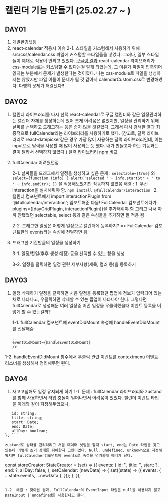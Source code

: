 # 캘린더 기능 만들기 (25.02.27 ~ )

## DAY01

1. 개발환경셋팅
2. react-calendar 적용시 이슈
   2-1. 스타일을 커스텀해서 사용하기 위해 src/css/calendar.css 파일에 커스텀할 스타일들을 넣었다.
   그러나, 일부 스타일들이 제대로 적용이 안되고 있었다. [구글링 결과](https://velog.io/@yangareum1818/%EC%97%90%EB%9F%AC-Error-react-calendar-custom-style) react-calendar 라이브러리가 css-module로는 커스텀할 수 없다는걸 알게 되었는데, 그 이유가 파일이 압축되어 읽히는 부분에서 문제가 발생한다는 것이였다.
   나는 css-module로 파일을 생성하지는 않았지만 파일 이름이 문제가 될 것 같아서 calendarCustom.css로 변경해봤다. 다행히 문제가 해결됐다!!

## DAY02

1. 캘린더 라이브러리를 다시 선택
   react-calendar로 구글 캘린더와 같은 일정관리하는 캘린더 자체를 생성하는데 있어 크게 어려움은 없었지만, 일정을 관리하기 위해 날짜를 선택하고 드래그하는 등은 쉽지 않을 것같았다.
   그래서 다시 검색한 결과 최종적으로 fullCalendar라는 라이브러리를 사용하기로 했다. (참고로, 달력 라이브러리로 react-datepicker같은 경우 가장 많이 사용하는 달력 라이브러리인데, 이는 input으로 달력을 사용할 때 많이 사용되는 듯 했다. 내가 만들고자 하는 기능과는 결이 달라서 선택하지 않았다.) [달력 라이브러리 npm 비교](https://npm-compare.com/ko-KR/@fullcalendar/react,react-big-calendar,react-calendar,react-datepicker,react-datetime,react-native-calendars,react-native-datepicker)

2. fullCalendar 어려웠던점

   2-1. 날짜들을 드래그해서 일정을 생성하고 싶음
   문제 : `selectable={true}` 와 `select={function (info) {
  alert('selected ' + info.startStr + ' to ' + info.endStr);
}}` 을 적용해보았지만 작동하지 않았음
   해결 : 1. 우선 interaction을 설치해줘야 함. `npm install @fullcalendar/interaction ` 2. 캘린더 컴포넌트에서 import interactionPlugin from '@fullcalendar/interaction'; 임포트해준 다음! FullCalendar 컴포넌트에다가 plugins={[dayGridPlugin, interactionPlugin]}을 추가해줘야 함 그리고 나서 아까 안됐었던 selectable, select 등과 같은 속성들을 추가하면 잘 적용 됨

   2-2. 드래그한 일정은 어떻게 일정으로 캘린더에 등록하지?
   => FullCalendar 컴포넌트한테 events라는 속성에 전달하면 됨.

3. 드래그한 기간만큼의 일정을 생성하기

   3-1. 일정/할일(추후 생성 예정) 등을 선택할 수 있는 창을 생성

   3-2. 일정을 클릭하면 일정 관련 세부사항(제목, 컬러 등)을 등록하기

## DAY03

1. 일정 삭제하기
   일정을 클릭하면 처음 일정을 등록했던 팝업에 정보가 입력되어 있는채로 나타나고, 우클릭하면 삭제할 수 있는 팝업이 나타나야 한다.
   그렇다면 fullCalendar로 생성해둔 여러 일정중 어떤 일정을 우클릭했을때 이벤트 등록을 어떻게 할 수 있는걸까?

   1-1. fullCalendar 컴포넌트에 eventDidMount 속성에 handleEventDidMount를 전달해줌

   ```<FullCalendar
   ...
   eventDidMount={handleEventDidMount}
   />
   ```

1-2. handleEventDidMount 함수에서 우클릭 관련 이벤트를 contextmenu 이벤트 리스너를 생성해서 정리해두면 된다.

## DAY04

1. 새고고침해도 일정 유지되게 하기
   1-1. 문제 : fullCalendar 라이브러리와 zustand를 함께 사용하면서 타입 충돌이 일어나면서 어려움이 있었다.
   캘린더 이벤트 타입을 아래와 같이 지정해두었으나,

````export type NewScheduleType = {
   id: string;
   title: string;
   start: Date;
   end: Date;
   allDay: boolean;
}; ```

zustand로 상태를 관리하려고 처음 데이터 셋팅을 할때 start, end는 Date 타입을 갖고 있는데 어떻게 초기 상태를 둬야할지 고민이였다. Null, undefined, unknown으로 지정해봤지만 fullCaledner컴포넌트에 events로 속성을 넘겨줄때 에러가 났다.

````

const storeCreator: StateCreator<CalendarStore> = (set) => ({
events: {
id: '',
title: '',
start: ?,
end: ?,
allDay: false,
},
setCalendar: (newData) => {
set((state) => ({
events: { ...state.events, ...newData },
}));
},
});

```

1-2. 해결 : 찾아본 결과, FullCalendar의 EventInput 타입은 null을 허용하지 않고
DateInput | undefined를 사용한다고 한다.



```
